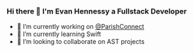 ### Hi there 👋 I'm Evan Hennessy a Fullstack Developer

- 🔭 I’m currently working on [@ParishConnect](https://github.com/ParishConnect)
- 🌱 I’m currently learning Swift
- 👯 I’m looking to collaborate on AST projects
